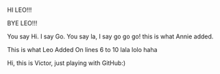 HI LEO!!!

BYE LEO!!!

You say Hi. I say Go. You say la, I say go go go!
this is what Annie added.

This is what Leo Added
On lines 6 to 10
lala
lolo
haha

Hi, this is Victor, just playing with GitHub:)